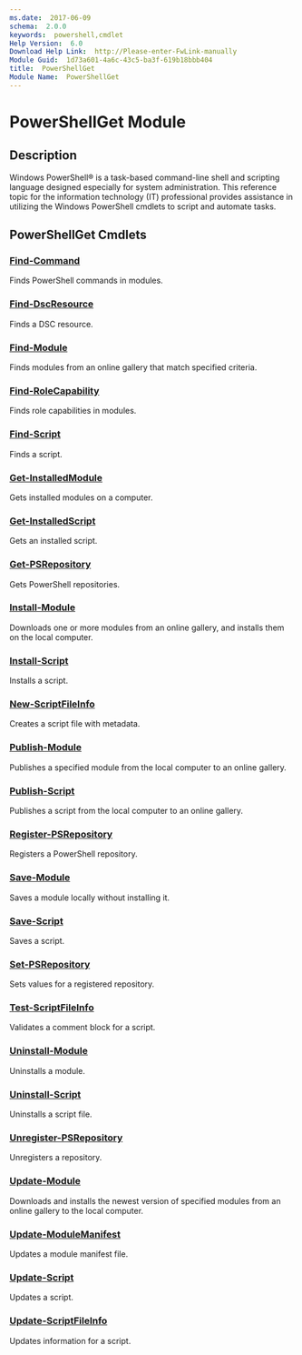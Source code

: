 ```yaml
---
ms.date:  2017-06-09
schema:  2.0.0
keywords:  powershell,cmdlet
Help Version:  6.0
Download Help Link:  http://Please-enter-FwLink-manually
Module Guid:  1d73a601-4a6c-43c5-ba3f-619b18bbb404
title:  PowerShellGet
Module Name:  PowerShellGet
---
```


# PowerShellGet Module
## Description
Windows PowerShell® is a task-based command-line shell and scripting language designed especially for system administration. This reference topic for the information technology (IT) professional provides assistance in utilizing the Windows PowerShell cmdlets to script and automate tasks. 

## PowerShellGet Cmdlets
### [Find-Command](find-command.md)
Finds PowerShell commands in modules.


### [Find-DscResource](find-dscresource.md)
Finds a DSC resource.


### [Find-Module](find-module.md)
Finds modules from an online gallery that match specified criteria.


### [Find-RoleCapability](find-rolecapability.md)
Finds role capabilities in modules.


### [Find-Script](find-script.md)
Finds a script.


### [Get-InstalledModule](get-installedmodule.md)
Gets installed modules on a computer.


### [Get-InstalledScript](get-installedscript.md)
Gets an installed script.


### [Get-PSRepository](get-psrepository.md)
Gets PowerShell repositories.


### [Install-Module](install-module.md)
Downloads one or more modules from an online gallery, and installs them on the local computer.


### [Install-Script](install-script.md)
Installs a script.


### [New-ScriptFileInfo](new-scriptfileinfo.md)
Creates a script file with metadata.


### [Publish-Module](publish-module.md)
Publishes a specified module from the local computer to an online gallery.


### [Publish-Script](publish-script.md)
Publishes a script from the local computer to an online gallery.


### [Register-PSRepository](register-psrepository.md)
Registers a PowerShell repository.


### [Save-Module](save-module.md)
Saves a module locally without installing it.


### [Save-Script](save-script.md)
Saves a script.


### [Set-PSRepository](set-psrepository.md)
Sets values for a registered repository.


### [Test-ScriptFileInfo](test-scriptfileinfo.md)
Validates a comment block for a script.


### [Uninstall-Module](uninstall-module.md)
Uninstalls a module.


### [Uninstall-Script](uninstall-script.md)
Uninstalls a script file.


### [Unregister-PSRepository](unregister-psrepository.md)
Unregisters a repository.


### [Update-Module](update-module.md)
Downloads and installs the newest version of specified modules from an online gallery to the local computer.


### [Update-ModuleManifest](update-modulemanifest.md)
Updates a module manifest file.


### [Update-Script](update-script.md)
Updates a script.

### [Update-ScriptFileInfo](update-scriptfileinfo.md)
Updates information for a script.


